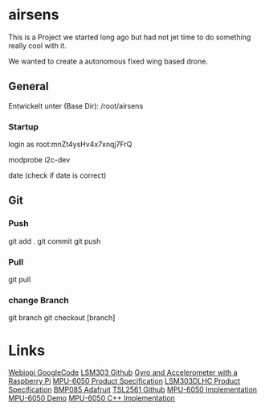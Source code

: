 airsens
=======

This is a Project we started long ago but had not jet time to do something really cool with it. 

We wanted to create a autonomous fixed wing based drone.

## General
Entwickelt unter (Base Dir): /root/airsens
### Startup
login as root:mnZt4ysHv4x7xnqj7FrQ

modprobe i2c-dev

date (check if date is correct)


## Git
### Push
git add .
git commit
git push

### Pull
git pull

### change Branch
git branch
git checkout [branch]


# Links
[Webiopi GoogleCode](http://code.google.com/p/webiopi/wiki/INSTALL)
[LSM303 Github](https://github.com/pololu/MinIMU-9-Arduino-AHRS)
[Gyro and Accelerometer with a Raspberry Pi](http://marks-space.com/2013/04/29/guide-to-interfacing-a-gyro-and-accelerometer-with-a-raspberry-pi/)
[MPU-6050 Product Specification](http://www.invensense.com/mems/gyro/documents/PS-MPU-6000A.pdf)
[LSM303DLHC Product Specification](http://www.adafruit.com/datasheets/LSM303DLHC.PDF)
[BMP085 Adafruit](http://learn.adafruit.com/using-the-bmp085-with-raspberry-pi/overview)
[TSL2561 Github](https://github.com/janheise/TSL2561)
[MPU-6050 Implementation](http://www.varesano.net/blog/fabio/initial-tests-freeimu-v04-and-mpu6050)
[MPU-6050 Demo](https://github.com/bzerk/MPU6050_DMP_6_axis_demo_)
[MPU-6050 C++ Implementation](https://github.com/cTn-dev/RPi-Phoenix/blob/master/arduino/MPU6050.cpp)

